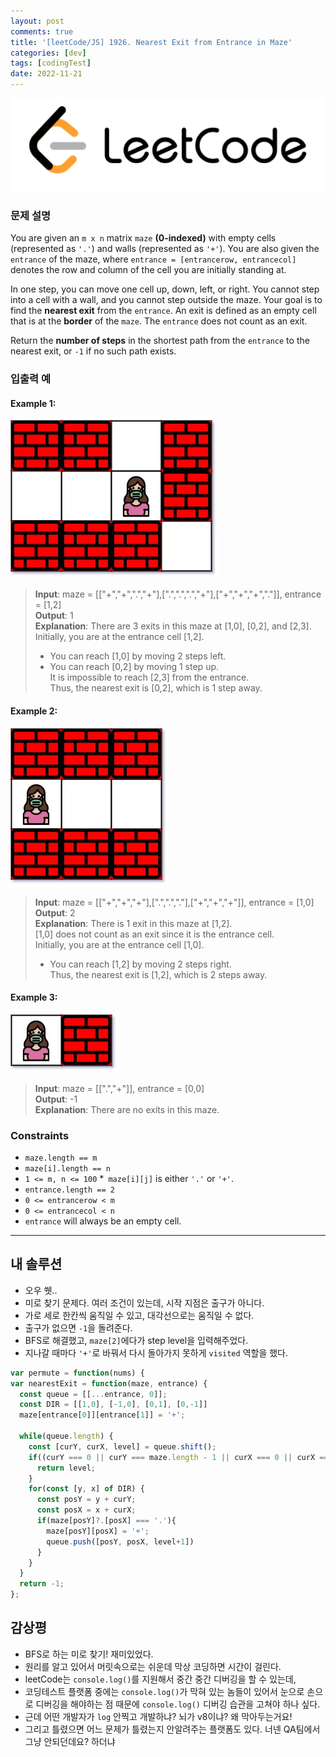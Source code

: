 ```yaml
---
layout: post
comments: true
title: '[leetCode/JS] 1926. Nearest Exit from Entrance in Maze'
categories: [dev]
tags: [codingTest]
date: 2022-11-21
---
```

![headerimg](/assets/img/subcate/leetcode.png)

### 문제 설명
You are given an `m x n` matrix `maze` **(0-indexed)** with empty cells (represented as `'.'`) and walls (represented as `'+'`). You are also given the `entrance` of the maze, where `entrance = [entrancerow, entrancecol]` denotes the row and column of the cell you are initially standing at.

In one step, you can move one cell up, down, left, or right. You cannot step into a cell with a wall, and you cannot step outside the maze. Your goal is to find the **nearest exit** from the `entrance`. An exit is defined as an empty cell that is at the **border** of the `maze`. The `entrance` does not count as an exit.

Return the **number of steps** in the shortest path from the `entrance` to the nearest exit, or `-1` if no such path exists.


### 입출력 예

#### Example 1:
![](/assets/img/post/leet/004.jpg)
> **Input**: maze = [["+","+",".","+"],[".",".",".","+"],["+","+","+","."]], entrance = [1,2] <br>
> **Output**: 1 <br>
> **Explanation**: There are 3 exits in this maze at [1,0], [0,2], and [2,3]. <br>
> Initially, you are at the entrance cell [1,2]. <br>
> - You can reach [1,0] by moving 2 steps left. <br>
> - You can reach [0,2] by moving 1 step up. <br>
> It is impossible to reach [2,3] from the entrance. <br>
> Thus, the nearest exit is [0,2], which is 1 step away.

#### Example 2:
![](/assets/img/post/leet/005.jpg)
> **Input**: maze = [["+","+","+"],[".",".","."],["+","+","+"]], entrance = [1,0] <br>
> **Output**: 2 <br>
> **Explanation**: There is 1 exit in this maze at [1,2]. <br>
> [1,0] does not count as an exit since it is the entrance cell. <br>
> Initially, you are at the entrance cell [1,0]. <br>
> - You can reach [1,2] by moving 2 steps right. <br>
> Thus, the nearest exit is [1,2], which is 2 steps away.

#### Example 3:
![](/assets/img/post/leet/006.jpg)
> **Input**: maze = [[".","+"]], entrance = [0,0] <br>
> **Output**: -1 <br>
> **Explanation**: There are no exits in this maze.


### Constraints
* `maze.length == m`
* `maze[i].length == n`
* `1 <= m, n <= 100`
*` maze[i][j]` is either `'.'` or `'+'`.
* `entrance.length == 2`
* `0 <= entrancerow < m`
* `0 <= entrancecol < n`
* `entrance` will always be an empty cell.

<hr/>

## 내 솔루션
* 오우 쒯..
* 미로 찾기 문제다. 여러 조건이 있는데, 시작 지점은 출구가 아니다.
* 가로 세로 한칸씩 움직일 수 있고, 대각선으로는 움직일 수 없다.
* 출구가 없으면 `-1`을 돌려준다.
* BFS로 해결했고, `maze[2]`에다가 step level을 입력해주었다.
* 지나갈 때마다 `'+'`로 바꿔서 다시 돌아가지 못하게 `visited` 역할을 했다.

```javascript
var permute = function(nums) {
var nearestExit = function(maze, entrance) {
  const queue = [[...entrance, 0]];
  const DIR = [[1,0], [-1,0], [0,1], [0,-1]]
  maze[entrance[0]][entrance[1]] = '+';
  
  while(queue.length) {
    const [curY, curX, level] = queue.shift();
    if((curY === 0 || curY === maze.length - 1 || curX === 0 || curX === maze[0].length - 1) && !(curY === entrance[0] && curX === entrance[1])){
      return level;
    }
    for(const [y, x] of DIR) {
      const posY = y + curY;
      const posX = x + curX;
      if(maze[posY]?.[posX] === '.'){
        maze[posY][posX] = '+';
        queue.push([posY, posX, level+1])
      }
    }
  }
  return -1;
};
```

## 감상평
* BFS로 하는 미로 찾기! 재미있었다.
* 원리를 알고 있어서 머릿속으로는 쉬운데 막상 코딩하면 시간이 걸린다.
* leetCode는 `console.log()`를 지원해서 중간 중간 디버깅을 할 수 있는데, 
* 코딩테스트 플랫폼 중에는 `console.log()`가 막혀 있는 놈들이 있어서 눈으로 손으로 디버깅을 해야하는 점 때문에 `console.log()` 디버깅 습관을 고쳐야 하나 싶다.
* 근데 어떤 개발자가 `log` 안찍고 개발하냐? 뇌가 v8이냐? 왜 막아두는거요!
* 그리고 틀렸으면 어느 문제가 틀렸는지 안알려주는 플랫폼도 있다. 너넨 QA팀에서 그냥 안되던데요? 하더냐